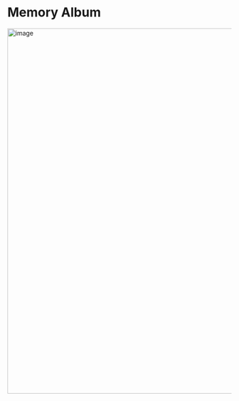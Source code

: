 # Memory Album

<img width="1491" height="819" alt="image" src="https://github.com/user-attachments/assets/7996ff9f-ffdb-40c5-86fa-4e3957cd3db0" />
